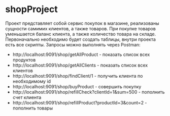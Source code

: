 # shopProject
Проект представляет собой сервис покупок в магазине, реализованы сущности самимих клиентов, а также товаров. При покупке товаров уменьшается баланс клиента, а также количество товара на складе.
Первоначально необходимо будет создать таблицы, внутри проекта есть все скрипты.
Запросы можно выполнять через Postman:
- http://localhost:9091/shop/getAllProduct - показать список всех продуктов
- http://localhost:9091/shop/getAllClients - показать список всех клиентов
- http://localhost:9091/shop/findClient/1 - получить клиента по необходимому id
- http://localhost:9091/shop/buyProduct - совершить покупку 
- http://localhost:9091/shop/refillCheck?clientId=1&sum=500 - пополнить счет клиента
- http://localhost:9091/shop/refillProduct?productId=3&count=2 - пополнить товары

